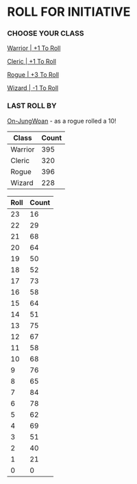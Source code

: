# ROLL FOR INITIATIVE
### CHOOSE YOUR CLASS

[Warrior | +1 To Roll](https://github.com/benjaminsampica/benjaminsampica/issues/new?title=roll%7Cwarrior&body=Just+click+%27Submit+new+issue%27.)

[Cleric | +1 To Roll](https://github.com/benjaminsampica/benjaminsampica/issues/new?title=roll%7Ccleric&body=Just+click+%27Submit+new+issue%27.)

[Rogue | +3 To Roll](https://github.com/benjaminsampica/benjaminsampica/issues/new?title=roll%7Crogue&body=Just+click+%27Submit+new+issue%27.)

[Wizard | -1 To Roll](https://github.com/benjaminsampica/benjaminsampica/issues/new?title=roll%7Cwizard&body=Just+click+%27Submit+new+issue%27.)
### LAST ROLL BY
[On-JungWoan](https://www.github.com/On-JungWoan) - as a rogue rolled a 10!

|Class|Count|
|-|-|
|Warrior|395|
|Cleric|320|
|Rogue|396|
|Wizard|228|

|Roll|Count|
|-|-|
|23|16
|22|29
|21|68
|20|64
|19|50
|18|52
|17|73
|16|58
|15|64
|14|51
|13|75
|12|67
|11|58
|10|68
|9|76
|8|65
|7|84
|6|78
|5|62
|4|69
|3|51
|2|40
|1|21
|0|0
